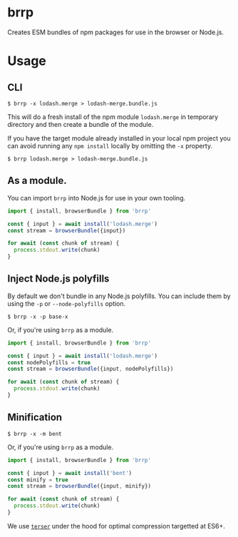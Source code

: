 # brrp

Creates ESM bundles of npm packages for use in the browser or Node.js.

# Usage

## CLI

```
$ brrp -x lodash.merge > lodash-merge.bundle.js
```

This will do a fresh install of the npm module `lodash.merge` in temporary
directory and then create a bundle of the module.

If you have the target module already installed in your local npm project
you can avoid running any `npm install` locally by omitting the `-x` property.

```
$ brrp lodash.merge > lodash-merge.bundle.js
```

## As a module.

You can import `brrp` into Node.js for use in your own tooling.

```js
import { install, browserBundle } from 'brrp'

const { input } = await install('lodash.merge')
const stream = browserBundle({input})

for await (const chunk of stream) {
  process.stdout.write(chunk)
}
```

## Inject Node.js polyfills

By default we don't bundle in any Node.js polyfills. You can include them
by using the `-p` or `--node-polyfills` option.

```
$ brrp -x -p base-x
```

Or, if you're using `brrp` as a module.

```js
import { install, browserBundle } from 'brrp'

const { input } = await install('lodash.merge')
const nodePolyfills = true
const stream = browserBundle({input, nodePolyfills})

for await (const chunk of stream) {
  process.stdout.write(chunk)
}
```
## Minification

```
$ brrp -x -m bent
```

Or, if you're using `brrp` as a module.

```js
import { install, browserBundle } from 'brrp'

const { input } = await install('bent')
const minify = true
const stream = browserBundle({input, minify})

for await (const chunk of stream) {
  process.stdout.write(chunk)
}
```

We use [`terser`](https://github.com/terser/terser) under the hood
for optimal compression targetted at ES6+.


